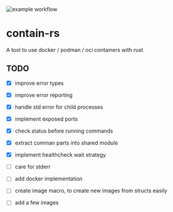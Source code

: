 ![example workflow](https://github.com/reenigneEsrever92/contain-rs/actions/workflows/rust.yml/badge.svg)

# contain-rs
A tool to use docker / podman / oci containers with rust

## TODO

- [x] improve error types
- [x] improve error reporting
- [x] handle std error for child processes
- [x] implement exposed ports
- [x] check status before running commands
- [x] extract comman parts into shared module
- [x] implement healthcheck wait strategy
- [ ] care for stderr
- [ ] add docker implementation
- [ ] create image macro, to create new images from structs easily
- [ ] add a few images

